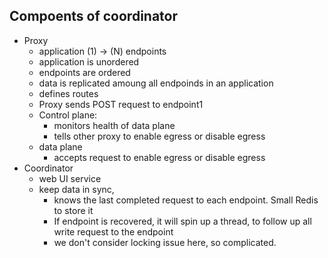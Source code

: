 Compoents of coordinator
---

* Proxy
    * application (1) -> (N) endpoints
    * application is unordered
    * endpoints are ordered
    * data is replicated amoung all endpoinds in an application
    * defines routes
    * Proxy sends POST request to endpoint1
    * Control plane:
        * monitors health of data plane
        * tells other proxy to enable egress or disable egress
    * data plane
        * accepts request to enable egress or disable egress
* Coordinator
    * web UI service
    * keep data in sync,
        * knows the last completed request to each endpoint. Small Redis to store it
        * If endpoint is recovered, it will spin up a thread, to follow up all write request to the endpoint
        * we don't consider locking issue here, so complicated.




